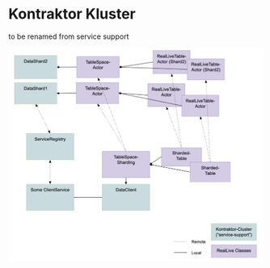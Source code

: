 # Kontraktor Kluster

to be renamed from service support

![Real Live + Kontraktor Kluster](reminder.png?raw=true)